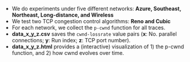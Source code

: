 - We do experiments under five different networks: **Azure, Southeast, Northeast, Long-distance, and Wireless**
- We test two TCP congestion control algorithms: **Reno and Cubic**
- For each network, we collect the `p-cwnd` function for all traces.<br>
- **data_x_y_z.csv** saves the `cwnd-lossrate` value pairs (**x**: No. parallel connections; **y**: Run index; **z**: TCP port number). 
- **data_x_y_z.html** provides a (interactive) visualization of 1) the p-cwnd function, and 2) how cwnd evolves over time.

